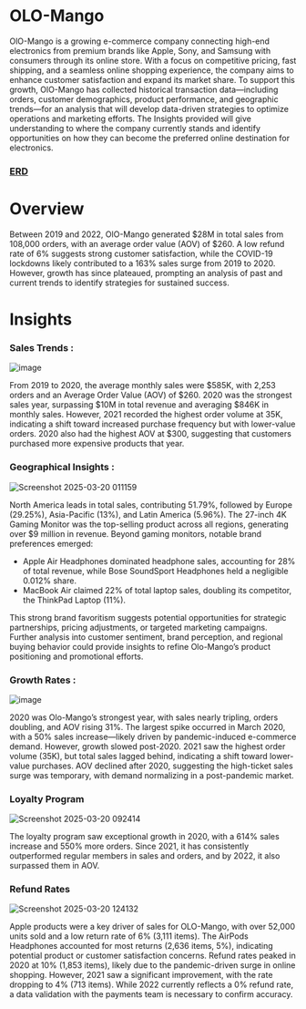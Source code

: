# OLO-Mango

OlO-Mango is a growing e-commerce company connecting high-end electronics from premium brands like Apple, Sony, and Samsung with consumers through its online store. With a focus on competitive pricing, fast shipping, and a seamless online shopping experience, the company aims to enhance customer satisfaction and expand its market share. To support this growth, OlO-Mango has collected historical transaction data—including orders, customer demographics, product performance, and geographic trends—for an analysis that will develop data-driven strategies to optimize operations and marketing efforts. The Insights provided will give understanding to where the company currently stands and identify opportunities on how they can become the preferred online destination for electronics.

### **[ERD](https://github.com/Juwan23D/OLO-Mango/blob/main/Elist%20erd.png)**

# Overview

Between 2019 and 2022, OlO-Mango generated $28M in total sales from 108,000 orders, with an average order value (AOV) of $260. A low refund rate of 6% suggests strong customer satisfaction, while the COVID-19 lockdowns likely contributed to a 163% sales surge from 2019 to 2020. However, growth has since plateaued, prompting an analysis of past and current trends to identify strategies for sustained success.

# Insights

### Sales Trends :

![image](https://github.com/user-attachments/assets/c4e0c6d1-435e-498b-ac0a-b1e1bf86f738)

From 2019 to 2020, the average monthly sales were $585K, with 2,253 orders and an Average Order Value (AOV) of $260. 2020 was the strongest sales year, surpassing $10M in total revenue and averaging $846K in monthly sales. However, 2021 recorded the highest order volume at 35K, indicating a shift toward increased purchase frequency but with lower-value orders. 2020 also had the highest AOV at $300, suggesting that customers purchased more expensive products that year.

### Geographical Insights :
![Screenshot 2025-03-20 011159](https://github.com/user-attachments/assets/3cb8e3b6-483e-4c89-a082-66e069aa2c1d)


North America leads in total sales, contributing 51.79%, followed by Europe (29.25%), Asia-Pacific (13%), and Latin America (5.96%). The 27-inch 4K Gaming Monitor was the top-selling product across all regions, generating over $9 million in revenue.
Beyond gaming monitors, notable brand preferences emerged:
* Apple Air Headphones dominated headphone sales, accounting for 28% of total revenue, while Bose SoundSport Headphones held a negligible 0.012% share.
* MacBook Air claimed 22% of total laptop sales, doubling its competitor, the ThinkPad Laptop (11%).

This strong brand favoritism suggests potential opportunities for strategic partnerships, pricing adjustments, or targeted marketing campaigns. Further analysis into customer sentiment, brand perception, and regional buying behavior could provide insights to refine Olo-Mango’s product positioning and promotional efforts.

### Growth Rates :
![image](https://github.com/user-attachments/assets/f5abc1c4-a2a0-4365-94ac-028c8cb36a07)

2020 was Olo-Mango’s strongest year, with sales nearly tripling, orders doubling, and AOV rising 31%. The largest spike occurred in March 2020, with a 50% sales increase—likely driven by pandemic-induced e-commerce demand. However, growth slowed post-2020. 2021 saw the highest order volume (35K), but total sales lagged behind, indicating a shift toward lower-value purchases. AOV declined after 2020, suggesting the high-ticket sales surge was temporary, with demand normalizing in a post-pandemic market.

### Loyalty Program
![Screenshot 2025-03-20 092414](https://github.com/user-attachments/assets/568b1c11-687c-479d-8b0c-0ee379670317)

The loyalty program saw exceptional growth in 2020, with a 614% sales increase and 550% more orders. Since 2021, it has consistently outperformed regular members in sales and orders, and by 2022, it also surpassed them in AOV.

### Refund Rates
![Screenshot 2025-03-20 124132](https://github.com/user-attachments/assets/cc41f456-11e4-4536-bc8e-1a82b805cdd4)

Apple products were a key driver of sales for OLO-Mango, with over 52,000 units sold and a low return rate of 6% (3,111 items). The AirPods Headphones accounted for most returns (2,636 items, 5%), indicating potential product or customer satisfaction concerns. Refund rates peaked in 2020 at 10% (1,853 items), likely due to the pandemic-driven surge in online shopping. However, 2021 saw a significant improvement, with the rate dropping to 4% (713 items). While 2022 currently reflects a 0% refund rate, a data validation with the payments team is necessary to confirm accuracy.









